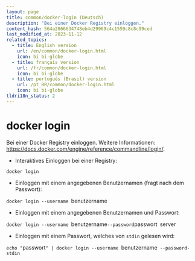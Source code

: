 ```yaml
---
layout: page
title: common/docker-login (Deutsch)
description: "Bei einer Docker Registry einloggen."
content_hash: 564a2066634748eb4d29969c4c1559c8c8c99ced
last_modified_at: 2023-11-12
related_topics:
  - title: English version
    url: /en/common/docker-login.html
    icon: bi bi-globe
  - title: français version
    url: /fr/common/docker-login.html
    icon: bi bi-globe
  - title: português (Brasil) version
    url: /pt_BR/common/docker-login.html
    icon: bi bi-globe
tldri18n_status: 2
---
```

# docker login

Bei einer Docker Registry einloggen.
Weitere Informationen: <https://docs.docker.com/engine/reference/commandline/login/>.

- Interaktives Einloggen bei einer Registry:

`docker login`

- Einloggen mit einem angegebenen Benutzernamen (fragt nach dem Passwort):

`docker login --username `<span class="tldr-var badge badge-pill bg-dark-lm bg-white-dm text-white-lm text-dark-dm font-weight-bold">benutzername</span>

- Einloggen mit einem angegebenen Benutzernamen und Passwort:

`docker login --username `<span class="tldr-var badge badge-pill bg-dark-lm bg-white-dm text-white-lm text-dark-dm font-weight-bold">benutzername</span>` --password `<span class="tldr-var badge badge-pill bg-dark-lm bg-white-dm text-white-lm text-dark-dm font-weight-bold">passwort</span>` `<span class="tldr-var badge badge-pill bg-dark-lm bg-white-dm text-white-lm text-dark-dm font-weight-bold">server</span>

- Einloggen mit einem Passwort, welches von `stdin` gelesen wird:

`echo "`<span class="tldr-var badge badge-pill bg-dark-lm bg-white-dm text-white-lm text-dark-dm font-weight-bold">passwort</span>`" | docker login --username `<span class="tldr-var badge badge-pill bg-dark-lm bg-white-dm text-white-lm text-dark-dm font-weight-bold">benutzername</span>` --password-stdin`
